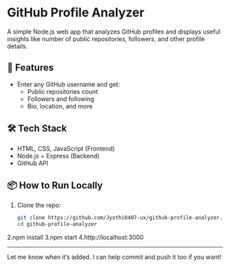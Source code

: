# GitHub Profile Analyzer

A simple Node.js web app that analyzes GitHub profiles and displays useful insights like number of public repositories, followers, and other profile details.

## 🚀 Features

- Enter any GitHub username and get:
  - Public repositories count
  - Followers and following
  - Bio, location, and more

## 🛠️ Tech Stack

- HTML, CSS, JavaScript (Frontend)
- Node.js + Express (Backend)
- GitHub API

## 📦 How to Run Locally

1. Clone the repo:
   ```bash
   git clone https://github.com/Jyothi0407-ux/github-profile-analyzer.git
   cd github-profile-analyzer
2.npm install
3.npm start
4.http://localhost:3000

---

Let me know when it’s added. I can help commit and push it too if you want!
